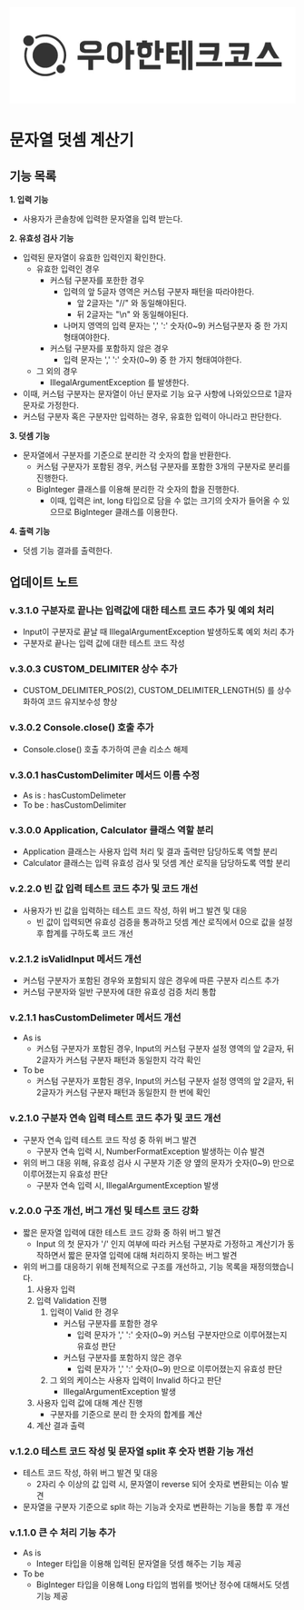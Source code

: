 <p align="center">
  <img src="https://github.com/YeonjiIsGonji/java-calculator-7/blob/YeonjiIsGonji/%E1%84%8B%E1%85%AE%E1%84%90%E1%85%A6%E1%84%8F%E1%85%A9%20%E1%84%85%E1%85%A9%E1%84%80%E1%85%A9.png?raw=true">
</p>

# 문자열 덧셈 계산기


## 기능 목록
**1. 입력 기능**
- 사용자가 콘솔창에 입력한 문자열을 입력 받는다.

**2. 유효성 검사 기능**
- 입력된 문자열이 유효한 입력인지 확인한다.
  - 유효한 입력인 경우
    - 커스텀 구분자를 포한한 경우
      - 입력의 앞 5글자 영역은 커스텀 구분자 패턴을 따라야한다. 
        - 앞 2글자는 "//" 와 동일해야된다.
        - 뒤 2글자는 "\n" 와 동일해야된다.
      - 나머지 영역의 입력 문자는 ',' ':' 숫자(0~9) 커스텀구분자 중 한 가지 형태여야한다. 
    - 커스텀 구분자를 포함하지 않은 경우
      - 입력 문자는 ',' ':' 숫자(0~9) 중 한 가지 형태여야한다.   
  - 그 외의 경우
    - IllegalArgumentException 를 발생한다.
- 이때, 커스텀 구분자는 문자열이 아닌 문자로 기능 요구 사항에 나와있으므로 1글자 문자로 가정한다.
- 커스텀 구분자 혹은 구분자만 입력하는 경우, 유효한 입력이 아니라고 판단한다.

**3. 덧셈 기능**
- 문자열에서 구분자를 기준으로 분리한 각 숫자의 합을 반환한다.
  - 커스텀 구분자가 포함된 경우, 커스텀 구분자를 포함한 3개의 구분자로 분리를 진행한다.
  - BigInteger 클래스를 이용해 분리한 각 숫자의 합을 진행한다.
    - 이때, 입력은 int, long 타입으로 담을 수 없는 크기의 숫자가 들어올 수 있으므로 BigInteger 클래스를 이용한다.

**4. 출력 기능**

+ 덧셈 기능 결과를 출력한다.

## 업데이트 노트
### v.3.1.0 구분자로 끝나는 입력값에 대한 테스트 코드 추가 및 예외 처리
- Input이 구분자로 끝날 때 IllegalArgumentException 발생하도록 예외 처리 추가
- 구분자로 끝나는 입력 값에 대한 테스트 코드 작성

### v.3.0.3 CUSTOM_DELIMITER 상수 추가
- CUSTOM_DELIMITER_POS(2), CUSTOM_DELIMITER_LENGTH(5) 를 상수화하여 코드 유지보수성 향상 

### v.3.0.2 Console.close() 호출 추가
- Console.close() 호출 추가하여 콘솔 리소스 해제

### v.3.0.1 hasCustomDelimiter 메서드 이름 수정
- As is : hasCustomDelimeter
- To be : hasCustomDelimiter

### v.3.0.0 Application, Calculator 클래스 역할 분리
- Application 클래스는 사용자 입력 처리 및 결과 출력만 담당하도록 역할 분리
- Calculator 클래스는 입력 유효성 검사 및 덧셈 계산 로직을 담당하도록 역할 분리

### v.2.2.0 빈 값 입력 테스트 코드 추가 및 코드 개선
- 사용자가 빈 값을 입력하는 테스트 코드 작성, 하위 버그 발견 및 대응
  - 빈 값이 입력되면 유효성 검증을 통과하고 덧셈 계산 로직에서 0으로 값을 설정 후 합계를 구하도록 코드 개선

### v.2.1.2 isValidInput 메서드 개선
- 커스텀 구분자가 포함된 경우와 포함되지 않은 경우에 따른 구분자 리스트 추가
- 커스텀 구분자와 일반 구분자에 대한 유효성 검증 처리 통합

### v.2.1.1 hasCustomDelimeter 메서드 개선
- As is
  - 커스텀 구분자가 포함된 경우, Input의 커스텀 구분자 설정 영역의 앞 2글자, 뒤 2글자가 커스텀 구분자 패턴과 동일한지 각각 확인
- To be
  - 커스텀 구분자가 포함된 경우, Input의 커스텀 구분자 설정 영역의 앞 2글자, 뒤 2글자가 커스텀 구분자 패턴과 동일한지 한 번에 확인

### v.2.1.0 구분자 연속 입력 테스트 코드 추가 및 코드 개선
- 구분자 연속 입력 테스트 코드 작성 중 하위 버그 발견
  - 구분자 연속 입력 시, NumberFormatException 발생하는 이슈 발견
- 위의 버그 대응 위해, 유효성 검사 시 구분자 기준 양 옆의 문자가 숫자(0~9) 만으로 이루어졌는지 유효성 판단
  - 구분자 연속 입력 시, IllegalArgumentException 발생

### v.2.0.0 구조 개선, 버그 개선 및 테스트 코드 강화
- 짧은 문자열 입력에 대한 테스트 코드 강화 중 하위 버그 발견
  - Input 의 첫 문자가 '/' 인지 여부에 따라 커스텀 구분자로 가정하고 계산기가 동작하면서 짧은 문자열 입력에 대해 처리하지 못하는 버그 발견
- 위의 버그를 대응하기 위해 전체적으로 구조를 개선하고, 기능 목록을 재정의했습니다. 
  1. 사용자 입력
  2. 입력 Validation 진행
     1. 입력이 Valid 한 경우
        - 커스텀 구분자를 포함한 경우
          - 입력 문자가 ',' ':' 숫자(0~9) 커스텀 구분자만으로 이루어졌는지 유효성 판단
        - 커스텀 구분자를 포함하지 않은 경우
          - 입력 문자가 ',' ':' 숫자(0~9) 만으로 이루어졌는지 유효성 판단
     2. 그 외의 케이스는 사용자 입력이 Invalid 하다고 판단
        - IllegalArgumentException 발생
  3. 사용자 입력 값에 대해 계산 진행
     - 구분자를 기준으로 분리 한 숫자의 합계를 계산
  4. 계산 결과 출력 

### v.1.2.0 테스트 코드 작성 및 문자열 split 후 숫자 변환 기능 개선
- 테스트 코드 작성, 하위 버그 발견 및 대응
  - 2자리 수 이상의 값 입력 시, 문자열이 reverse 되어 숫자로 변환되는 이슈 발견
- 문자열을 구분자 기준으로 split 하는 기능과 숫자로 변환하는 기능을 통합 후 개선

### v.1.1.0 큰 수 처리 기능 추가
- As is
  - Integer 타입을 이용해 입력된 문자열을 덧셈 해주는 기능 제공
- To be
  - BigInteger 타입을 이용해 Long 타입의 범위를 벗어난 정수에 대해서도 덧셈 기능 제공

